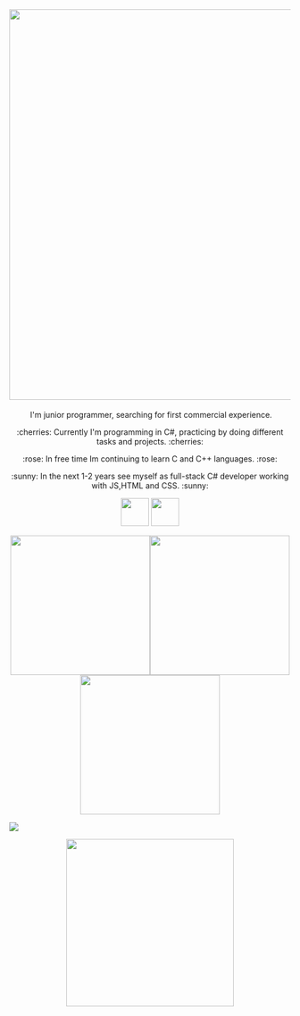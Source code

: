 
<h2 align="center"><img src= "https://github.com/dvurukaya/README.md/assets/127424944/e1d6c7d1-625d-4a6d-ab75-1cea38a7bf4f" width='700'></h2>
<div align="center"> 
    <p> <img src =""> 
      I'm junior programmer, searching for first commercial experience.</p>
    <p> :cherries: Currently I'm programming in C#, practicing by doing different tasks and projects. :cherries:</p>
    <p> :rose: In free time Im continuing to learn C and C++ languages. :rose:</p>
    <p> :sunny: In the next 1-2 years see myself as full-stack C# developer working with JS,HTML and CSS. :sunny: </p>
    <p><img src="https://github.com/dvurukaya/dvurukaya/assets/127424944/5e89c150-867d-47d6-b376-2d117871700a" width='50'>
    <img src="https://github.com/dvurukaya/dvurukaya/assets/127424944/4033786a-70e5-4f65-bf51-d515841665b7" width='50'></p>
</div>

<div align="center">
    <p><img src= "https://github.com/dvurukaya/README.md/assets/127424944/ff8d05fe-f5f1-44b3-a96c-2b136ac343dc" width='250'><img src=              "https://github.com/dvurukaya/README.md/assets/127424944/ff8d05fe-f5f1-44b3-a96c-2b136ac343dc" width='250'><img src=    "https://github.com/dvurukaya/README.md/assets/127424944/ff8d05fe-f5f1-44b3-a96c-2b136ac343dc" width='250'>
    </p>
</div>

<p><img src ="https://www.codewars.com/users/dvurukaya/badges/small"></p>

<div id="imageButtom" align='center'>
    <p><img src= "https://github.com/dvurukaya/README.md/assets/127424944/989df760-86df-4e93-a38c-c3189bd006e3" width='300'></p>
</div>


